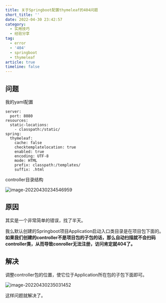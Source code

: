 ```yaml
---
title: 关于Springboot配置thymeleaf的404问题
short_title: ''
date: 2022-04-30 23:42:57
category:
  - 实用技巧
  - 经验分享
tag:
  - error
  - '404'
  - springboot
  - thymeleaf
article: true
timeline: false
---
```

## 问题

我的yaml配置

```
server:
  port: 8080
resources:
  static-locations:
    - classpath:/static/
spring:
  thymeleaf:
    cache: false
    checktemplatelocation: true
    enabled: true
    encoding: UTF-8
    mode: HTML
    prefix: classpath:/templates/
    suffix: .html
```

controller目录结构

![image-20220430234546959](https://img1.terwer.space/image-20220430234546959.png)

## 原因

其实是一个非常简单的错误，找了半天。

我么默认创建的Springboot项目Application启动入口类目录是在项目包下面的。**如果我们创建的controller不是项目包的子包的话，那么自动扫描就不会扫码controller类，从而导致conroller无法注册，访问肯定就404了。**

## 解决

调整controller包的位置，使它位于Application所在包的子包下面即可。

![image-20220430235031452](https://img1.terwer.space/image-20220430235031452.png)

这样问题就解决了。